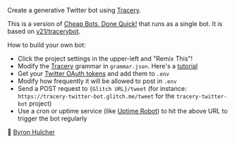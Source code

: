 Create a generative Twitter bot using [Tracery](http://tracery.io/). 

This is a version of [Cheap Bots, Done Quick!](http://cheapbotsdonequick.com/) that runs as a single bot. It is based on [v21/tracerybot](http://github.com/v21/tracerybot). 

How to build your own bot:
- Click the project settings in the upper-left and "Remix This"!
- Modify the [Tracery](http://tracery.io/) grammar in `grammar.json`. Here's a [tutorial](http://www.crystalcodepalace.com/traceryTut.html)
- Get your [Twitter OAuth tokens](http://botwiki.org/tutorials/how-to-create-a-twitter-app ) and add them to `.env` 
- Modify how frequently it will be allowed to post in `.env`
- Send a POST request to `{Glitch URL}/tweet` (for instance: `https://tracery-twitter-bot.glitch.me/tweet` for the `tracery-twitter-bot` project)
- Use a cron or uptime service (like [Uptime Robot](http://uptimerobot.com)) to hit the above URL to trigger the bot regularly

🤖 [Byron Hulcher](http://twitter.com/hypirlink)